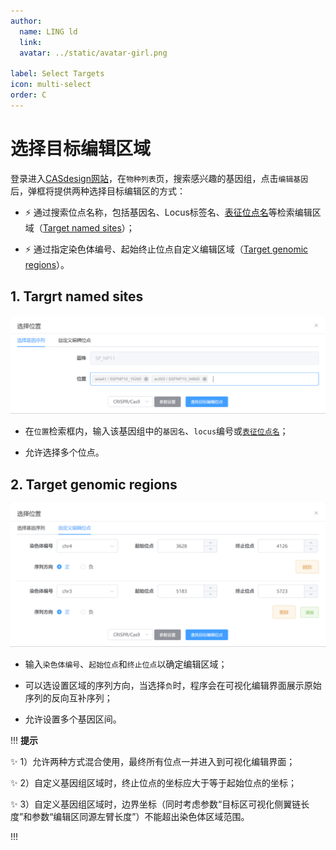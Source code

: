 ```yaml
---
author:
  name: LING ld
  link: 
  avatar: ../static/avatar-girl.png

label: Select Targets
icon: multi-select
order: C
---
```


# 选择目标编辑区域

登录进入[CASdesign网站](http://124.71.187.96:8081/)，在`物种列表`页，搜索感兴趣的基因组，点击`编辑基因`后，弹框将提供两种选择目标编辑区的方式：

* :zap: 通过搜索位点名称，包括基因名、Locus标签名、[表征位点名](/instruction/verified-Sites.md)等检索编辑区域（[Target named sites](/instruction/select-targets/#1-targrt-named-sites)）；

* :zap: 通过指定染色体编号、起始终止位点自定义编辑区域（[Target genomic regions](/instruction/select-targets/#2-target-genomic-regions)）。

## 1. Targrt named sites

![图1. 通过搜索功能片段名靶向编辑区。](../static/target-genes.png)

* 在`位置`检索框内，输入该基因组中的`基因名`、`locus`编号或[`表征位点名`](/instruction/verified-Sites.md)；

* 允许选择多个位点。


## 2. Target genomic regions

![图2. 自定义基因组区域。](../static/target-genomic-regions.png)

* 输入`染色体编号`、`起始位点`和`终止位点`以确定编辑区域；

* 可以选设置区域的序列方向，当选择`负`时，程序会在可视化编辑界面展示原始序列的反向互补序列；

* 允许设置多个基因区间。


!!! **提示**

:sparkles: 1）允许两种方式混合使用，最终所有位点一并进入到可视化编辑界面；

:sparkles: 2）自定义基因组区域时，终止位点的坐标应大于等于起始位点的坐标；

:sparkles: 3）自定义基因组区域时，边界坐标（同时考虑参数“目标区可视化侧翼链长度”和参数“编辑区同源左臂长度”）不能超出染色体区域范围。

!!!